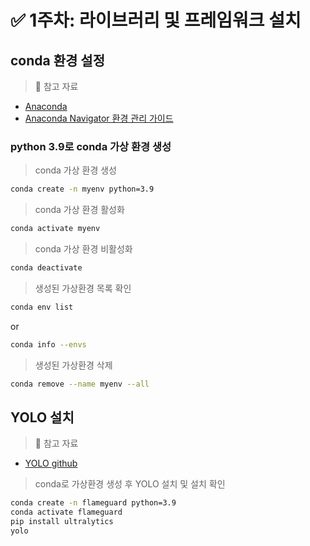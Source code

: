 # ✅ 1주차: 라이브러리 및 프레임워크 설치

## conda 환경 설정

> 🔗 참고 자료  
- [Anaconda](https://www.anaconda.com/)
- [Anaconda Navigator 환경 관리 가이드](https://www.anaconda.com/docs/tools/anaconda-navigator/getting-started#managing-environments)

### python 3.9로 conda 가상 환경 생성

> conda 가상 환경 생성

```bash
conda create -n myenv python=3.9
```

> conda 가상 환경 활성화

```bash
conda activate myenv
```

> conda 가상 환경 비활성화

```bash
conda deactivate
```

> 생성된 가상환경 목록 확인

```bash
conda env list
```

or

```bash
conda info --envs
```

> 생성된 가상환경 삭제

```bash
conda remove --name myenv --all
```

## YOLO 설치

> 🔗 참고 자료 
- [YOLO github](https://github.com/ultralytics/ultralytics)

> conda로 가상환경 생성 후 YOLO 설치 및 설치 확인

```bash
conda create -n flameguard python=3.9
conda activate flameguard
pip install ultralytics
yolo
```
